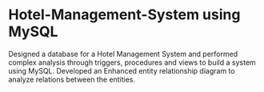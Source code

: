 # Hotel-Management-System using MySQL
Designed a database for a Hotel Management System and performed complex analysis through triggers, procedures and
views to build a system using MySQL. Developed an Enhanced entity relationship diagram to analyze relations between
the entities.
